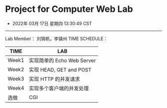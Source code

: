 # Project for Computer Web Lab
* 2022年 03月 17日 星期四 13:30:49 CST

---

Lab Member： 刘锦帆，李镇州
TIME SCHEDULE：

| TIME  | LAB                        |
|-------|----------------------------|
| Week1 | 实现简单的 Echo Web Server |
| Week2 | 实现 HEAD, GET and POST    |
| Week3 | 实现 HTTP 的并发请求       |
| Week4 | 实现多个客户端的并发处理   |
| 选做  | CGI                        |


